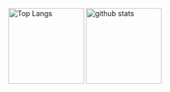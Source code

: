 <!--
**naoyukifuruta/naoyukifuruta** is a ✨ _special_ ✨ repository because its `README.md` (this file) appears on your GitHub profile.

Here are some ideas to get you started:

- 🔭 I’m currently working on ...
- 🌱 I’m currently learning ...
- 👯 I’m looking to collaborate on ...
- 🤔 I’m looking for help with ...
- 💬 Ask me about ...
- 📫 How to reach me: ...
- 😄 Pronouns: ...
- ⚡ Fun fact: ...
-->

<p align="left"> 
  <img alt="Top Langs" height="150px" src="https://github-readme-stats.vercel.app/api/top-langs/?username=naoyukifuruta&layout=compact&count_private=true&show_icons=true&show_icons=true&langs_count=8&hide=javascript,html" />
  <img alt="github stats" height="150px" src="https://github-readme-stats.vercel.app/api?username=naoyukifuruta&count_private=true&show_icons=true&show_icons=true" />
</p>

<!--
<p>
  <img alt="Readme Card" height="100px" src="https://github-readme-stats.vercel.app/api/pin/?username=naoyukifuruta&repo=xamarin-samples&show_owner=true" />
  <img alt="Readme Card" height="100px" src="https://github-readme-stats.vercel.app/api/pin/?username=naoyukifuruta&repo=flutter-samples&show_owner=true" />
</p>
-->

<!--
<p align="left"> 
  <a href="https://github.com/naoyukifuruta/naoyukifuruta/">
    <img src="https://komarev.com/ghpvc/?username=naoyukifuruta" alt="naoyukifuruta" />
  </a>
  <a href="https://github.com/naoyukifuruta">
    <img height="20" src="https://img.shields.io/github/followers/naoyukifuruta?label=follow&logo=github&style=flat" />
  </a>
</p>
-->

<!-- https://github.com/anuraghazra/github-readme-stats -->

